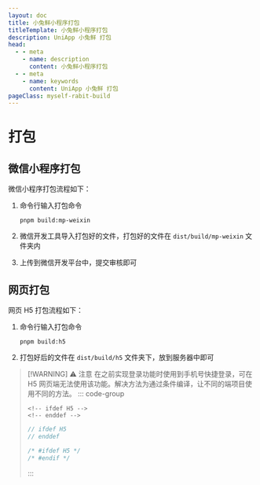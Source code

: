 ```yaml
---
layout: doc
title: 小兔鲜小程序打包
titleTemplate: 小兔鲜小程序打包
description: UniApp 小兔鲜 打包
head:
  - - meta
    - name: description
      content: 小兔鲜小程序打包
  - - meta
    - name: keywords
      content: UniApp 小兔鲜 打包
pageClass: myself-rabit-build
---
```


# 打包

## 微信小程序打包

微信小程序打包流程如下：

1. 命令行输入打包命令

   ```shell
   pnpm build:mp-weixin
   ```

2. 微信开发工具导入打包好的文件，打包好的文件在 `dist/build/mp-weixin` 文件夹内

3. 上传到微信开发平台中，提交审核即可

## 网页打包

网页 H5 打包流程如下：

1. 命令行输入打包命令

   ```shell
   pnpm build:h5
   ```

2. 打包好后的文件在 `dist/build/h5` 文件夹下，放到服务器中即可

> [!WARNING] ⚠ 注意
> 在之前实现登录功能时使用到手机号快捷登录，可在 H5 网页端无法使用该功能。解决方法为通过条件编译，让不同的端项目使用不同的方法。
> ::: code-group
> ```vue [template]
> <!-- ifdef H5 -->
> <!-- enddef -->
> ```
> ```js [script]
> // ifdef H5
> // enddef
> ```
> ```css [style]
> /* #ifdef H5 */
> /* #endif */
> ```
> :::
